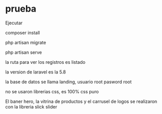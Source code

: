 # prueba

Ejecutar   

composer install

php artisan migrate

php artisan serve



la ruta para ver los registros es listado

la version de laravel es la 5.8

la base de datos se llama landing, usuario root pasword root

no se usaron librerias css, es 100% css puro

El baner hero, la vitrina de productos y el carrusel de logos se realizaron con la libreria slick slider
